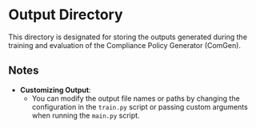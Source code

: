 # Output Directory

This directory is designated for storing the outputs generated during the training and evaluation of the Compliance Policy Generator (ComGen).

## Notes

- **Customizing Output**:
  - You can modify the output file names or paths by changing the configuration in the `train.py` script or passing custom arguments when running the `main.py` script.
